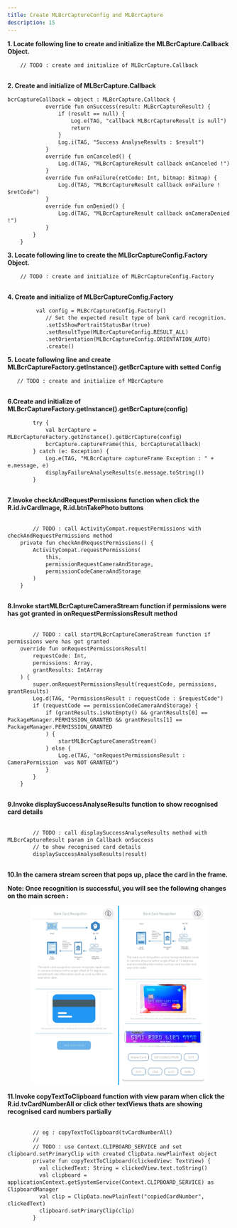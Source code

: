 ```yaml
---
title: Create MLBcrCaptureConfig and MLBcrCapture
description: 15
---
```

<p><strong>1. Locate following line to create and initialize the MLBcrCapture.Callback Object.</strong></p>
<pre><div id="copy-button10" class="copy-btn" title="Copy" onclick="copyCode(this.id)"></div><code>    // TODO : create and initialize of MLBcrCapture.Callback 
<span class="pln">
</span></code></pre>
<p><strong>2. Create and initialize of MLBcrCapture.Callback</strong></p>
<pre><div id="copy-button11" class="copy-btn" title="Copy" onclick="copyCode(this.id)"></div><code>bcrCaptureCallback = object : MLBcrCapture.Callback {
            override fun onSuccess(result: MLBcrCaptureResult) {
                if (result == null) {
                    Log.e(TAG, "callback MLBcrCaptureResult is null")
                    return
                }
                Log.i(TAG, "Success AnalyseResults : $result")
            }
            override fun onCanceled() {
                Log.d(TAG, "MLBcrCaptureResult callback onCanceled !")
            }
            override fun onFailure(retCode: Int, bitmap: Bitmap) {
                Log.d(TAG, "MLBcrCaptureResult callback onFailure ! $retCode")
            }
            override fun onDenied() {
                Log.d(TAG, "MLBcrCaptureResult callback onCameraDenied !")
            }
        }
    }
<span class="pln"></span></code></pre>
<p><strong>3. Locate following line to create the MLBcrCaptureConfig.Factory Object.</strong></p>
<pre><div id="copy-button10" class="copy-btn" title="Copy" onclick="copyCode(this.id)"></div><code>    // TODO : create and initialize of MLBcrCaptureConfig.Factory
<span class="pln">
</span></code></pre>
<p><strong>4. Create and initialize of MLBcrCaptureConfig.Factory</strong></p>
<pre><div id="copy-button11" class="copy-btn" title="Copy" onclick="copyCode(this.id)"></div><code>         val config = MLBcrCaptureConfig.Factory()
            // Set the expected result type of bank card recognition.
            .setIsShowPortraitStatusBar(true)
            .setResultType(MLBcrCaptureConfig.RESULT_ALL)
            .setOrientation(MLBcrCaptureConfig.ORIENTATION_AUTO)
            .create()
<span class="pln"></span></code></pre>
<p><strong>5. Locate following line and create MLBcrCaptureFactory.getInstance().getBcrCapture with setted Config</strong></p>
<pre><div id="copy-button12" class="copy-btn" title="Copy" onclick="copyCode(this.id)"></div><code>   // TODO : create and initialize of MBcrCapture 
<span class="pln">
</span></code></pre>
<p><strong>6.Create and initialize of MLBcrCaptureFactory.getInstance().getBcrCapture(config)</strong></p>
<pre><div id="copy-button13" class="copy-btn" title="Copy" onclick="copyCode(this.id)"></div><code>        try {
            val bcrCapture = MLBcrCaptureFactory.getInstance().getBcrCapture(config)
            bcrCapture.captureFrame(this, bcrCaptureCallback)
        } catch (e: Exception) {
            Log.e(TAG, "MLBcrCapture captureFrame Exception : " + e.message, e)
            displayFailureAnalyseResults(e.message.toString())
        }
 <span class="pln">
</span></code></pre>
<p><strong>7.Invoke checkAndRequestPermissions function when click the R.id.ivCardImage, R.id.btnTakePhoto buttons</strong></p>
<pre><div id="copy-button13" class="copy-btn" title="Copy" onclick="copyCode(this.id)"></div><code>
        // TODO : call ActivityCompat.requestPermissions with checkAndRequestPermissions method
    private fun checkAndRequestPermissions() {
        ActivityCompat.requestPermissions(
            this,
            permissionRequestCameraAndStorage,
            permissionCodeCameraAndStorage
        )
    }
 <span class="pln">
</span></code></pre>
<p><strong>8.Invoke startMLBcrCaptureCameraStream function if permissions were has got granted in onRequestPermissionsResult method</strong></p>
<pre><div id="copy-button13" class="copy-btn" title="Copy" onclick="copyCode(this.id)"></div><code>
        // TODO : call startMLBcrCaptureCameraStream function if permissions were has got granted
    override fun onRequestPermissionsResult(
        requestCode: Int,
        permissions: Array<String?>,
        grantResults: IntArray
    ) {
        super.onRequestPermissionsResult(requestCode, permissions, grantResults)
        Log.d(TAG, "PermissionsResult : requestCode : $requestCode")
        if (requestCode == permissionCodeCameraAndStorage) {
            if (grantResults.isNotEmpty() && grantResults[0] == PackageManager.PERMISSION_GRANTED && grantResults[1] == PackageManager.PERMISSION_GRANTED
            ) {
                startMLBcrCaptureCameraStream()
            } else {
                Log.e(TAG, "onRequestPermissionsResult : CameraPermission  was NOT GRANTED")
            }
        }
    }
 <span class="pln">
</span></code></pre>
<p><strong>9.Invoke displaySuccessAnalyseResults function to show recognised card details</strong></p>
<pre><div id="copy-button13" class="copy-btn" title="Copy" onclick="copyCode(this.id)"></div><code>
        // TODO : call displaySuccessAnalyseResults method with MLBcrCaptureResult param in Callback onSuccess
        // to show recognised card details
        displaySuccessAnalyseResults(result)
 <span class="pln">
</span></code></pre>
<p><strong>10.In the camera stream screen that pops up, place the card in the frame.</strong></p>
<aside class="special">
<p><strong>Note: Once recognition is successful, you will see the following changes on the main screen : </strong></p>
</aside>
<center>
<img style="width: 400.00px " src="../assets/ss.jpg" onclick="imageclick(src)">
</center>
<p><strong>11.Invoke copyTextToClipboard function with view param when click the R.id.tvCardNumberAll or click other textViews thats are showing recognised card numbers partially</strong></p>
<pre><div id="copy-button13" class="copy-btn" title="Copy" onclick="copyCode(this.id)"></div><code>
        // eg : copyTextToClipboard(tvCardNumberAll)
        // 
        // TODO : use Context.CLIPBOARD_SERVICE and set clipboard.setPrimaryClip with created ClipData.newPlainText object
        private fun copyTextToClipboard(clickedView: TextView) {
          val clickedText: String = clickedView.text.toString()
          val clipboard = applicationContext.getSystemService(Context.CLIPBOARD_SERVICE) as ClipboardManager
          val clip = ClipData.newPlainText("copiedCardNumber", clickedText)
          clipboard.setPrimaryClip(clip)
        }
 <span class="pln">
</span></code></pre>